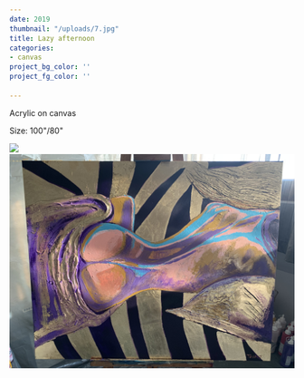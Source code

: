 ```yaml
---
date: 2019
thumbnail: "/uploads/7.jpg"
title: Lazy afternoon
categories:
- canvas
project_bg_color: ''
project_fg_color: ''

---
```

Acrylic on canvas

Size: 100"/80"

![](/uploads/7.jpg)![](/uploads/IMG_0257.jpeg)
